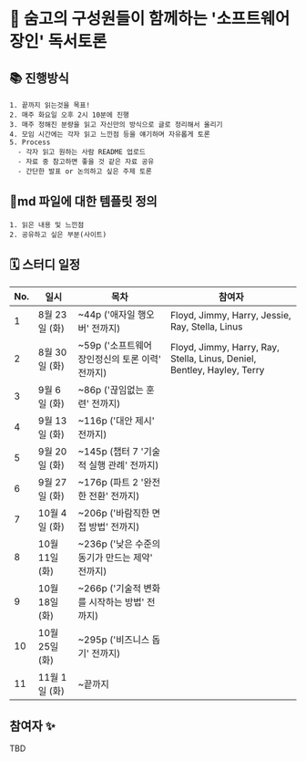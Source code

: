 # 🎉 숨고의 구성원들이 함께하는 '소프트웨어 장인' 독서토론

## 📚 진행방식

```
1. 끝까지 읽는것을 목표!
2. 매주 화요일 오후 2시 10분에 진행
3. 매주 정해진 분량을 읽고 자신만의 방식으로 글로 정리해서 올리기
4. 모임 시간에는 각자 읽고 느낀점 등을 얘기하며 자유롭게 토론
5. Process
  - 각자 읽고 원하는 사람 README 업로드
  - 자료 중 참고하면 좋을 것 같은 자료 공유
  - 간단한 발표 or 논의하고 싶은 주제 토론
```

## 🎈md 파일에 대한 템플릿 정의

```
1. 읽은 내용 및 느낀점
2. 공유하고 싶은 부분(사이트)
```

## 🗓 스터디 일정

| No. | 일시         | 목차                                     | 참여자                                                                             |
|-----|-------------|-----------------------------------------|---------------------------------------------------------------------------------|
| 1   | 8월 23일 (화)  | ~44p ('애자일 행오버' 전까지)               | Floyd, Jimmy, Harry, Jessie, Ray, Stella, Linus                                 |
| 2   | 8월 30일 (화)  | ~59p ('소프트웨어 장인정신의 토론 이력' 전까지) | Floyd, Jimmy, Harry, Ray, Stella, Linus, Deniel, Bentley, Hayley, Terry |
| 3   | 9월 6일 (화)   | ~86p ('끊임없는 훈련' 전까지)               |                                                                                 |
| 4   | 9월 13일 (화)  | ~116p ('대안 제시' 전까지)                 |                                                                                 |
| 5   | 9월 20일 (화)  | ~145p (챕터 7 '기술적 실행 관례' 전까지)      |                                                                                 |
| 6   | 9월 27일 (화)  | ~176p (파트 2 '완전한 전환' 전까지)          |                                                                                 |
| 7   | 10월 4일 (화)  | ~206p ('바람직한 면접 방법' 전까지)          |                                                                                 |
| 8   | 10월 11일 (화) | ~236p ('낮은 수준의 동기가 만드는 제약' 전까지) |                                                                                 |
| 9   | 10월 18일 (화) | ~266p ('기술적 변화를 시작하는 방법' 전까지)   |                                                                                 |
| 10  | 10월 25일 (화) | ~295p ('비즈니스 돕기' 전까지)              |                                                                                 |
| 11  | 11월 1일 (화)  | ~끝까지                                  |                                                                                 |


## 참여자 :sparkles:

TBD
